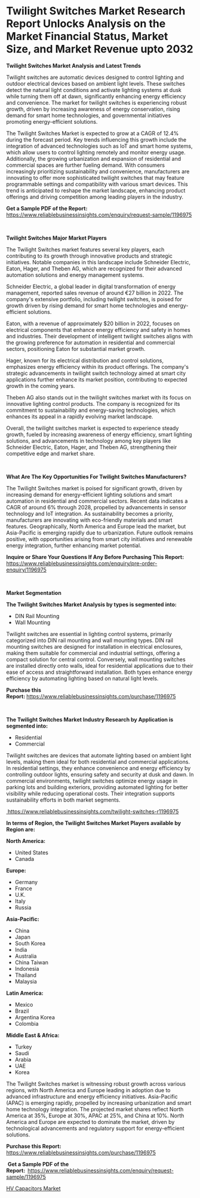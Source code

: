 <p><h1>Twilight Switches Market Research Report Unlocks Analysis on the Market Financial Status, Market Size, and Market Revenue upto 2032</h1></p><p><strong>Twilight Switches Market Analysis and Latest Trends</strong></p>
<p><p>Twilight switches are automatic devices designed to control lighting and outdoor electrical devices based on ambient light levels. These switches detect the natural light conditions and activate lighting systems at dusk while turning them off at dawn, significantly enhancing energy efficiency and convenience. The market for twilight switches is experiencing robust growth, driven by increasing awareness of energy conservation, rising demand for smart home technologies, and governmental initiatives promoting energy-efficient solutions.</p><p>The Twilight Switches Market is expected to grow at a CAGR of 12.4% during the forecast period. Key trends influencing this growth include the integration of advanced technologies such as IoT and smart home systems, which allow users to control lighting remotely and monitor energy usage. Additionally, the growing urbanization and expansion of residential and commercial spaces are further fueling demand. With consumers increasingly prioritizing sustainability and convenience, manufacturers are innovating to offer more sophisticated twilight switches that may feature programmable settings and compatibility with various smart devices. This trend is anticipated to reshape the market landscape, enhancing product offerings and driving competition among leading players in the industry.</p></p>
<p><strong>Get a Sample PDF of the Report:&nbsp;</strong> <a href="https://www.reliablebusinessinsights.com/enquiry/request-sample/1196975?utm_campaign=3366&utm_medium=2&utm_source=Github&utm_content=ia&utm_term=06042025&utm_id=twilight-switches">https://www.reliablebusinessinsights.com/enquiry/request-sample/1196975</a></p>
<p>&nbsp;</p>
<p><strong>Twilight Switches Major Market Players</strong></p>
<p><p>The Twilight Switches market features several key players, each contributing to its growth through innovative products and strategic initiatives. Notable companies in this landscape include Schneider Electric, Eaton, Hager, and Theben AG, which are recognized for their advanced automation solutions and energy management systems. </p><p>Schneider Electric, a global leader in digital transformation of energy management, reported sales revenue of around €27 billion in 2022. The company's extensive portfolio, including twilight switches, is poised for growth driven by rising demand for smart home technologies and energy-efficient solutions.</p><p>Eaton, with a revenue of approximately $20 billion in 2022, focuses on electrical components that enhance energy efficiency and safety in homes and industries. Their development of intelligent twilight switches aligns with the growing preference for automation in residential and commercial sectors, positioning Eaton for substantial market growth.</p><p>Hager, known for its electrical distribution and control solutions, emphasizes energy efficiency within its product offerings. The company's strategic advancements in twilight switch technology aimed at smart city applications further enhance its market position, contributing to expected growth in the coming years.</p><p>Theben AG also stands out in the twilight switches market with its focus on innovative lighting control products. The company is recognized for its commitment to sustainability and energy-saving technologies, which enhances its appeal in a rapidly evolving market landscape.</p><p>Overall, the twilight switches market is expected to experience steady growth, fueled by increasing awareness of energy efficiency, smart lighting solutions, and advancements in technology among key players like Schneider Electric, Eaton, Hager, and Theben AG, strengthening their competitive edge and market share.</p></p>
<p>&nbsp;</p>
<p><strong>What Are The Key Opportunities For Twilight Switches Manufacturers?</strong></p>
<p><p>The Twilight Switches market is poised for significant growth, driven by increasing demand for energy-efficient lighting solutions and smart automation in residential and commercial sectors. Recent data indicates a CAGR of around 6% through 2028, propelled by advancements in sensor technology and IoT integration. As sustainability becomes a priority, manufacturers are innovating with eco-friendly materials and smart features. Geographically, North America and Europe lead the market, but Asia-Pacific is emerging rapidly due to urbanization. Future outlook remains positive, with opportunities arising from smart city initiatives and renewable energy integration, further enhancing market potential.</p></p>
<p><strong>Inquire or Share Your Questions If Any Before Purchasing This Report:</strong> <a href="https://www.reliablebusinessinsights.com/enquiry/pre-order-enquiry/1196975?utm_campaign=3366&utm_medium=2&utm_source=Github&utm_content=ia&utm_term=06042025&utm_id=twilight-switches">https://www.reliablebusinessinsights.com/enquiry/pre-order-enquiry/1196975</a></p>
<p>&nbsp;</p>
<p><strong>Market Segmentation</strong></p>
<p><strong>The Twilight Switches Market Analysis by types is segmented into:</strong></p>
<p><ul><li>DIN Rail Mounting</li><li>Wall Mounting</li></ul></p>
<p><p>Twilight switches are essential in lighting control systems, primarily categorized into DIN rail mounting and wall mounting types. DIN rail mounting switches are designed for installation in electrical enclosures, making them suitable for commercial and industrial settings, offering a compact solution for central control. Conversely, wall mounting switches are installed directly onto walls, ideal for residential applications due to their ease of access and straightforward installation. Both types enhance energy efficiency by automating lighting based on natural light levels.</p></p>
<p><strong>Purchase this Report:&nbsp;</strong><a href="https://www.reliablebusinessinsights.com/purchase/1196975?utm_campaign=3366&utm_medium=2&utm_source=Github&utm_content=ia&utm_term=06042025&utm_id=twilight-switches">https://www.reliablebusinessinsights.com/purchase/1196975</a></p>
<p>&nbsp;</p>
<p><strong>The Twilight Switches Market Industry Research by Application is segmented into:</strong></p>
<p><ul><li>Residential</li><li>Commercial</li></ul></p>
<p><p>Twilight switches are devices that automate lighting based on ambient light levels, making them ideal for both residential and commercial applications. In residential settings, they enhance convenience and energy efficiency by controlling outdoor lights, ensuring safety and security at dusk and dawn. In commercial environments, twilight switches optimize energy usage in parking lots and building exteriors, providing automated lighting for better visibility while reducing operational costs. Their integration supports sustainability efforts in both market segments.</p></p>
<p><a href="https://www.reliablebusinessinsights.com/twilight-switches-r1196975?utm_campaign=3366&utm_medium=2&utm_source=Github&utm_content=ia&utm_term=06042025&utm_id=twilight-switches">&nbsp;https://www.reliablebusinessinsights.com/twilight-switches-r1196975</a></p>
<p><strong>In terms of Region, the Twilight Switches Market Players available by Region are:</strong></p>
<p>
    <p> <strong> North America: </strong>
        <ul>
            <li>United States</li>
            <li>Canada</li>
        </ul>
        </p> 
    <p> <strong> Europe: </strong>
        <ul>
            <li>Germany</li>
            <li>France</li>
            <li>U.K.</li>
            <li>Italy</li>
            <li>Russia</li>
        </ul>
        </p> 
    <p> <strong> Asia-Pacific: </strong>
        <ul>
            <li>China</li>
            <li>Japan</li>
            <li>South Korea</li>
            <li>India</li>
            <li>Australia</li>
            <li>China Taiwan</li>
            <li>Indonesia</li>
            <li>Thailand</li>
            <li>Malaysia</li>
        </ul>
        </p> 
    <p> <strong> Latin America: </strong>
        <ul>
            <li>Mexico</li>
            <li>Brazil</li>
            <li>Argentina Korea</li>
            <li>Colombia</li>
        </ul>
        </p> 
    <p> <strong> Middle East & Africa: </strong>
        <ul>
            <li>Turkey</li>
            <li>Saudi</li>
            <li>Arabia</li>
            <li>UAE</li>
            <li>Korea</li>
        </ul>
    </p>
    </p>
<p><p>The Twilight Switches market is witnessing robust growth across various regions, with North America and Europe leading in adoption due to advanced infrastructure and energy efficiency initiatives. Asia-Pacific (APAC) is emerging rapidly, propelled by increasing urbanization and smart home technology integration. The projected market shares reflect North America at 35%, Europe at 30%, APAC at 25%, and China at 10%. North America and Europe are expected to dominate the market, driven by technological advancements and regulatory support for energy-efficient solutions.</p></p>
<p><strong>Purchase this Report: </strong><a href="https://www.reliablebusinessinsights.com/purchase/1196975?utm_campaign=3366&utm_medium=2&utm_source=Github&utm_content=ia&utm_term=06042025&utm_id=twilight-switches">https://www.reliablebusinessinsights.com/purchase/1196975</a></p>
<p>&nbsp;<strong>Get a Sample PDF of the Report:&nbsp;&nbsp;</strong><a href="https://www.reliablebusinessinsights.com/enquiry/request-sample/1196975?utm_campaign=3366&utm_medium=2&utm_source=Github&utm_content=ia&utm_term=06042025&utm_id=twilight-switches">https://www.reliablebusinessinsights.com/enquiry/request-sample/1196975</a></p>
<p><strong></strong></p>
<p><p><a href="https://github.com/marteionun0/Market-Research-Report-List-1/blob/main/hv-capacitors-market.md?utm_campaign=3366&utm_medium=2&utm_source=Github&utm_content=ia&utm_term=06042025&utm_id=twilight-switches">HV Capacitors Market</a></p></p>